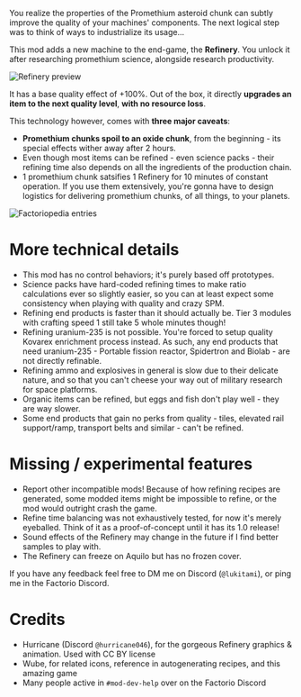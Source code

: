 You realize the properties of the Promethium asteroid chunk can subtly improve the quality of your machines' components. The next logical step was to think of ways to industrialize its usage...

This mod adds a new machine to the end-game, the **Refinery**. You unlock it after researching promethium science, alongside research productivity.

![Refinery preview](https://files.catbox.moe/7wyhip.png)

It has a base quality effect of +100%. Out of the box, it directly **upgrades an item to the next quality level**, **with no resource loss**.

This technology however, comes with **three major caveats**:

- **Promethium chunks spoil to an oxide chunk**, from the beginning - its special effects wither away after 2 hours.
- Even though most items can be refined - even science packs - their refining time also depends on all the ingredients of the production chain.
- 1 promethium chunk satsifies 1 Refinery for 10 minutes of constant operation. If you use them extensively, you're gonna have to design logistics for delivering promethium chunks, of all things, to your planets.

![Factoriopedia entries](https://files.catbox.moe/hol3wq.png)

# More technical details

- This mod has no control behaviors; it's purely based off prototypes.
- Science packs have hard-coded refining times to make ratio calculations ever so slightly easier, so you can at least expect some consistency when playing with quality and crazy SPM.
- Refining end products is faster than it should actually be. Tier 3 modules with crafting speed 1 still take 5 whole minutes though!
- Refining uranium-235 is not possible. You're forced to setup quality Kovarex enrichment process instead. As such, any end products that need uranium-235 - Portable fission reactor, Spidertron and Biolab - are not directly refinable.
- Refining ammo and explosives in general is slow due to their delicate nature, and so that you can't cheese your way out of military research for space platforms.
- Organic items can be refined, but eggs and fish don't play well - they are way slower.
- Some end products that gain no perks from quality - tiles, elevated rail support/ramp, transport belts and similar - can't be refined.

# Missing / experimental features

- Report other incompatible mods! Because of how refining recipes are generated, some modded items might be impossible to refine, or the mod would outright crash the game.
- Refine time balancing was not exhaustively tested, for now it's merely eyeballed. Think of it as a proof-of-concept until it has its 1.0 release!
- Sound effects of the Refinery may change in the future if I find better samples to play with.
- The Refinery can freeze on Aquilo but has no frozen cover.

If you have any feedback feel free to DM me on Discord (`@lukitami`), or ping me in the Factorio Discord.

# Credits

- Hurricane (Discord `@hurricane046`), for the gorgeous Refinery graphics & animation. Used with CC BY license
- Wube, for related icons, reference in autogenerating recipes, and this amazing game
- Many people active in `#mod-dev-help` over on the Factorio Discord
